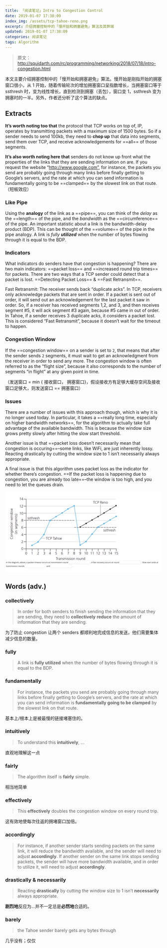 ```yaml
---
title: 「阅读笔记」Intro to Congestion Control
date: 2019-01-07 17:38:09
index_img: /assets/tcp-tahoe-reno.png
excerpt: 介绍拥塞控制中的「慢开始和拥塞避免」算法及其弊端
updated: 2019-01-07 17:38:09
categories: 阅读笔记
tags: Algorithm
---
```


> 原文：http://squidarth.com/rc/programming/networking/2018/07/18/intro-congestion.html

 本文主要介绍拥塞控制中的「慢开始和拥塞避免」算法。慢开始是刚指开始的拥塞窗口很小，从 1 开始，随着传输轮次的增加拥塞窗口呈指数增长，当拥塞窗口等于 ssthresh 时，变为线性增长，直到检测到拥塞（丢包），窗口变 1，ssthresh 变为拥塞时的一半。另外，作者还分析了这个算法的缺点。

## Extracts

**It’s worth noting too that** the protocol that TCP works on top of, IP, operates by transmitting packets with a maximum size of 1500 bytes. So if a sender needs to send 100kb, they need to **chop up** that data into segments, send them over TCP, and receive acknowledgements for ==all== of those segments.

**It’s also worth noting here that** senders do not know up front what the properties of the links that they are sending information on are. If you request the website “http://www.google.com”, for instance, the packets you send are probably going through many links before finally getting to Google’s servers, and the rate at which you can send information is fundamentally going to be ==clamped== by the slowest link on that route. （短板效应）

### Like Pipe

Using the **analogy** of the link as a ==pipe==, you can think of the *delay* as the ==length== of the pipe, and the *bandwidth* as the ==circumference== of the pipe. An important statistic about a link is the bandwidth-delay product (BDP). This can be thought of the ==volume== of the pipe in the pipe analogy. A link is *fully **utilized*** when the number of bytes flowing through it is equal to the BDP. 

### Indicators

What indicators do senders have that congestion is happening? There are two main indicators: ==packet loss== and ==increased round trip times== for packets. There are two ways that a TCP sender could detect that a packet is lost. ==Detecting Packet Loss== & ==Fast Retransmit==.

Fast Retransmit: The receiver sends back “duplicate acks”. In TCP, receivers only acknowledge packets that are sent in order. If a packet is sent out of order, it will send out an acknowledgement for the last packet it saw in order. So, if a receiver has received segments 1,2, and 3, and then receives segment #5, it will ack segment #3 again, because #5 came in out of order. In Tahoe, if a sender receives 3 duplicate acks, it considers a packet lost. This is considered “Fast Retransmit”, because it doesn’t wait for the timeout to happen.

### Congestion Window

 If the ==congestion window== on a sender is set to `2`, that means that after the sender sends `2` segments, it must wait to get an acknowledgment from the receiver in order to send any more. The congestion window is often referred to as the “flight size”, because it also corresponds to the number of segments “in flight” at any given point in time.

（发送窗口 = min { 接收窗口， 拥塞窗口}，假设接收方有足够大缓存空间及接收窗口足够大，则发送窗口 == 拥塞窗口）

### Issues

There are a number of issues with this approach though, which is why it is no longer used today. In particular, it takes a ==really long time, especially on higher bandwidth networks==, for the algorithm to actually take full advantage of the available bandwidth. This is because the window size grows pretty slowly after hitting the slow start threshold.

Another issue is that ==packet loss doesn’t necessarily mean that congestion is occuring==–some links, like WiFi, are just inherently lossy. Reacting drastically by cutting the window size to 1 isn’t necessarily always appropriate.

A final issue is that this algorithm uses packet loss as the indicator for whether there’s congestion. ==If the packet loss is happening due to congestion, you are already too late==–the window is too high, and you need to let the queues drain.

![tcp-tahoe-reno](/assets/tcp-tahoe-reno.png)

## Words (adv.)

### collectively 

> In order for both senders to finish sending the information that they are sending, they need to **collectively** **reduce** the amount of information that they are sending.

为了防止 congestion 让两个 senders 都顺利地完成信息的发送，他们需要集体减少信息的数量。

### fully

> A link is **fully utilized** when the number of bytes flowing through it is equal to the BDP.

### fundamentally

> For instance, the packets you send are probably going through many links before finally getting to Google’s servers, and the rate at which you can send information is **fundamentally going to be clamped** by the slowest link on that route.

基本上/根本上是被最慢的链接堵塞住的。

### intuitively

> To understand this **intuitively**, ...

直观地理解这一点

### fairly

> The algorithm itself is **fairly** simple.

相当地简单

### effectively

> This **effectively** doubles the congestion window on every round trip. 

这有效地使每次往返的拥堵窗口加倍。

### accordingly

> For instance, if another sender starts sending packets on the same link, it will reduce the bandwidth available, and the sender will need to adjust **accordingly**. If another sender on the same link stops sending packets, the sender will have more bandwidth available, and in order to utilize it, will need to adjust **accordingly**.

### drastically & necessarily

> Reacting **drastically** by cutting the window size to 1 isn’t **necessarily** always appropriate.

**剧烈地**反应为...并不一定总是**必然地**合适的。

### barely

> the Tahoe sender barely gets any bytes through

几乎没有；仅仅